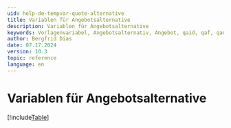 ```yaml
---
uid: help-de-tempvar-quote-alternative
title: Variablen für Angebotsalternative
description: Variablen für Angebotsalternative
keywords: Vorlagenvariabel, Angebotsalternativ, Angebot, qaid, qaf, qanm
author: Bergfrid Dias
date: 07.17.2024
version: 10.3
topic: reference
language: en
---
```


# Variablen für Angebotsalternative

[!include[Table](../../../../../common/includes/variable/table-quote-alt.md)]
